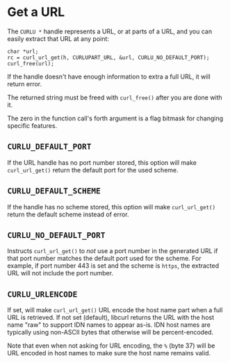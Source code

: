 # Get a URL

The `CURLU *` handle represents a URL, or at parts of a URL, and you can
easily extract that URL at any point:

    char *url;
    rc = curl_url_get(h, CURLUPART_URL, &url, CURLU_NO_DEFAULT_PORT);
    curl_free(url);

If the handle doesn't have enough information to extra a full URL, it will
return error.

The returned string must be freed with `curl_free()` after you are done with
it.

The zero in the function call's forth argument is a flag bitmask for changing
specific features.

## `CURLU_DEFAULT_PORT`

If the URL handle has no port number stored, this option will make
`curl_url_get()` return the default port for the used scheme.

## `CURLU_DEFAULT_SCHEME`

If the handle has no scheme stored, this option will make `curl_url_get()`
return the default scheme instead of error.

## `CURLU_NO_DEFAULT_PORT`

Instructs `curl_url_get()` to *not* use a port number in the generated URL if
that port number matches the default port used for the scheme. For example, if
port number 443 is set and the scheme is `https`, the extracted URL will not
include the port number.

## `CURLU_URLENCODE`

If set, will make `curl_url_get()` URL encode the host name part when a full
URL is retrieved. If not set (default), libcurl returns the URL with the host
name "raw" to support IDN names to appear as-is. IDN host names are typically
using non-ASCII bytes that otherwise will be percent-encoded.

Note that even when not asking for URL encoding, the `%` (byte 37) will be URL
encoded in host names to make sure the host name remains valid.
